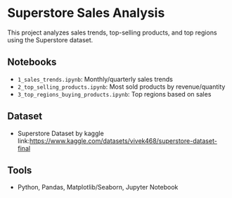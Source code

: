 # Superstore Sales Analysis

This project analyzes sales trends, top-selling products, and top regions using the Superstore dataset.

## Notebooks
- `1_sales_trends.ipynb`: Monthly/quarterly sales trends
- `2_top_selling_products.ipynb`: Most sold products by revenue/quantity
- `3_top_regions_buying_products.ipynb`: Top regions based on sales

## Dataset
- Superstore Dataset by kaggle link:https://www.kaggle.com/datasets/vivek468/superstore-dataset-final

## Tools
- Python, Pandas, Matplotlib/Seaborn, Jupyter Notebook

